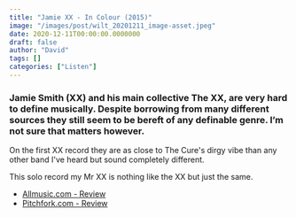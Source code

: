 ```yaml
---
title: "Jamie XX - In Colour (2015)"
image: "/images/post/wilt_20201211_image-asset.jpeg"
date: 2020-12-11T00:00:00.0000000
draft: false
author: "David"
tags: []
categories: ["Listen"]
---
```

### Jamie Smith (XX) and his main collective The XX, are very hard to define musically. Despite borrowing from many different sources they still seem to be bereft of any definable genre. I’m not sure that matters however.

 On the first XX record they are as close to The Cure's dirgy vibe than any other band I've heard but sound completely different.

 This solo record my Mr XX is nothing like the XX but just the same.

-  [Allmusic.com - Review](https://www.allmusic.com/album/in-colour-mw0002841555)
-  [Pitchfork.com - Review](https://pitchfork.com/reviews/albums/20458-in-colour/)